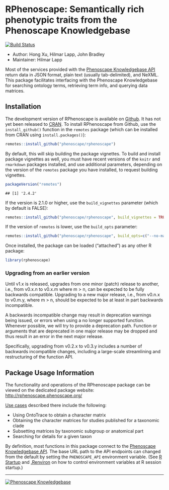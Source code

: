 <!-- README.md is generated from README.rmd. Please edit that file -->

# RPhenoscape: Semantically rich phenotypic traits from the Phenoscape Knowledgebase

[![Build
Status](https://circleci.com/gh/phenoscape/rphenoscape.svg?style=svg)](https://app.circleci.com/pipelines/github/phenoscape/rphenoscape)

-   Author: Hong Xu, Hilmar Lapp, John Bradley
-   Maintainer: Hilmar Lapp

Most of the services provided with the [Phenoscape Knowledgebase
API](https://kb.phenoscape.org/api/v2/docs/) return data in JSON format,
plain text (usually tab-delimited), and NeXML. This package facilitates
interfacing with the Phenoscape Knowledgebase for searching ontology
terms, retrieving term info, and querying data matrices.

## Installation

The development version of RPhenoscape is available on
[Github](https://github.com/phenoscape/rphenoscape). It has not yet been
released to [CRAN](https://cran.r-project.org). To install RPhenoscape
from Github, use the `install_github()` function in the `remotes`
package (which can be installed from CRAN using `install.packages()`):

``` r
remotes::install_github("phenoscape/rphenoscape")
```

By default, this will skip building the package vignettes. To build and
install package vignettes as well, you must have recent versions of the
`knitr` and `rmarkdown` packages installed, and use additional
parameters, depending on the version of the `remotes` package you have
installed, to request building vignettes.

``` r
packageVersion("remotes")
```

    ## [1] '2.4.2'

If the version is 2.1.0 or higher, use the `build_vignettes` parameter
(which by default is FALSE):

``` r
remotes::install_github("phenoscape/rphenoscape", build_vignettes = TRUE)
```

If the version of `remotes` is lower, use the `build_opts` parameter:

``` r
remotes::install_github("phenoscape/rphenoscape", build_opts=c("--no-manual"))
```

Once installed, the package can be loaded (“attached”) as any other R
package:

``` r
library(rphenoscape)
```

### Upgrading from an earlier version

Until v1.x is released, upgrades from one minor (patch) release to
another, i.e., from v0.x.n to v0.x.m where m \> n, can be expected to be
fully backwards compatible. Upgrading to a new major release, i.e., from
v0.n.x to v0.m.y, where m \> n, should be expected to be at least in
part backwards incompatible.

A backwards incompatible change may result in deprecation warnings being
issued, or errors when using a no longer supported function. Whenever
possible, we will try to provide a deprecation path. Function or
arguments that are deprecated in one major release may be dropped and
thus result in an error in the next major release.

Specifically, upgrading from v0.2.x to v0.3.y includes a number of
backwards incompatible changes, including a large-scale streamlining and
restructuring of the function API.

## Package Usage Information

The functionality and operations of the RPhenoscape package can be
viewed on the dedicated package website:
<http://rphenoscape.phenoscape.org/>

[Use cases](https://github.com/phenoscape/rphenoscape/wiki/User-Stories)
described there include the following:

-   Using OntoTrace to obtain a character matrix
-   Obtaining the character matrices for studies published for a
    taxonomic clade
-   Subsetting matrices by taxonomic subgroup or anatomical part
-   Searching for details for a given taxon

By definition, most functions in this package connect to the [Phenoscape
Knowledgebase API](https://kb.phenoscape.org/api/v2/docs/). The base URL
path to the API endpoints can changed from the default by setting the
`PHENOSCAPE_API` environment variable. (See [R
Startup](https://stat.ethz.ch/R-manual/R-devel/library/base/html/Startup.html)
and [.Renviron](https://bookdown.org/csgillespie/efficientR/set-up.html#renviron)
on how to control environment variables at R session startup.)

------------------------------------------------------------------------

[![Phenoscape
Knowledgebase](https://wiki.phenoscape.org/wg/phenoscape/images/f/f6/Phenoscape_Logo.png)](http://kb.phenoscape.org)
